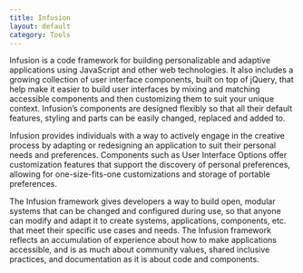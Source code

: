 ```yaml
---
title: Infusion
layout: default
category: Tools
---
```


Infusion is a code framework for building personalizable and adaptive applications using JavaScript and other web technologies. It also includes a growing collection of user interface components, built on top of jQuery, that help make it easier to build user interfaces by mixing and matching accessible components and then customizing them to suit your unique context. Infusion’s components are designed flexibly so that all their default features, styling and parts can be easily changed, replaced and added to.

Infusion provides individuals with a way to actively engage in the creative process by adapting or redesigning an application to suit their personal needs and preferences. Components such as User Interface Options offer customization features that support the discovery of personal preferences, allowing for one-size-fits-one customizations and storage of portable preferences.

The Infusion framework gives developers a way to build open, modular systems that can be changed and configured during use, so that anyone can modify and adapt it to create systems, applications, components, etc. that meet their specific use cases and needs. The Infusion framework reflects an accumulation of experience about how to make applications accessible, and is as much about community values, shared inclusive practices, and documentation as it is about code and components. 
